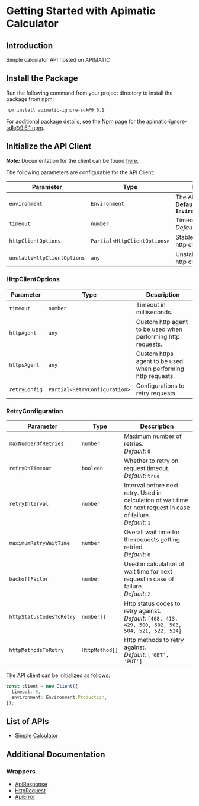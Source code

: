 
# Getting Started with Apimatic Calculator

## Introduction

Simple calculator API hosted on APIMATIC

## Install the Package

Run the following command from your project directory to install the package from npm:

```bash
npm install apimatic-ignore-sdk@9.6.1
```

For additional package details, see the [Npm page for the apimatic-ignore-sdk@9.6.1 npm](https://www.npmjs.com/package/apimatic-ignore-sdk/v/9.6.1).

## Initialize the API Client

**_Note:_** Documentation for the client can be found [here.](https://www.github.com/Syed-Subtain/apimatic-ignore-js-sdk/tree/9.6.1/doc/client.md)

The following parameters are configurable for the API Client:

| Parameter | Type | Description |
|  --- | --- | --- |
| `environment` | `Environment` | The API environment. <br> **Default: `Environment.Production`** |
| `timeout` | `number` | Timeout for API calls.<br>*Default*: `0` |
| `httpClientOptions` | `Partial<HttpClientOptions>` | Stable configurable http client options. |
| `unstableHttpClientOptions` | `any` | Unstable configurable http client options. |

### HttpClientOptions

| Parameter | Type | Description |
|  --- | --- | --- |
| `timeout` | `number` | Timeout in milliseconds. |
| `httpAgent` | `any` | Custom http agent to be used when performing http requests. |
| `httpsAgent` | `any` | Custom https agent to be used when performing http requests. |
| `retryConfig` | `Partial<RetryConfiguration>` | Configurations to retry requests. |

### RetryConfiguration

| Parameter | Type | Description |
|  --- | --- | --- |
| `maxNumberOfRetries` | `number` | Maximum number of retries. <br> *Default*: `0` |
| `retryOnTimeout` | `boolean` | Whether to retry on request timeout. <br> *Default*: `true` |
| `retryInterval` | `number` | Interval before next retry. Used in calculation of wait time for next request in case of failure. <br> *Default*: `1` |
| `maximumRetryWaitTime` | `number` | Overall wait time for the requests getting retried. <br> *Default*: `0` |
| `backoffFactor` | `number` | Used in calculation of wait time for next request in case of failure. <br> *Default*: `2` |
| `httpStatusCodesToRetry` | `number[]` | Http status codes to retry against. <br> *Default*: `[408, 413, 429, 500, 502, 503, 504, 521, 522, 524]` |
| `httpMethodsToRetry` | `HttpMethod[]` | Http methods to retry against. <br> *Default*: `['GET', 'PUT']` |

The API client can be initialized as follows:

```ts
const client = new Client({
  timeout: 0,
  environment: Environment.Production,
});
```

## List of APIs

* [Simple Calculator](https://www.github.com/Syed-Subtain/apimatic-ignore-js-sdk/tree/9.6.1/doc/controllers/simple-calculator.md)

## Additional Documentation

### Wrappers

* [ApiResponse](https://www.github.com/Syed-Subtain/apimatic-ignore-js-sdk/tree/9.6.1/doc/api-response.md)
* [HttpRequest](https://www.github.com/Syed-Subtain/apimatic-ignore-js-sdk/tree/9.6.1/doc/http-request.md)
* [ApiError](https://www.github.com/Syed-Subtain/apimatic-ignore-js-sdk/tree/9.6.1/doc/api-error.md)

